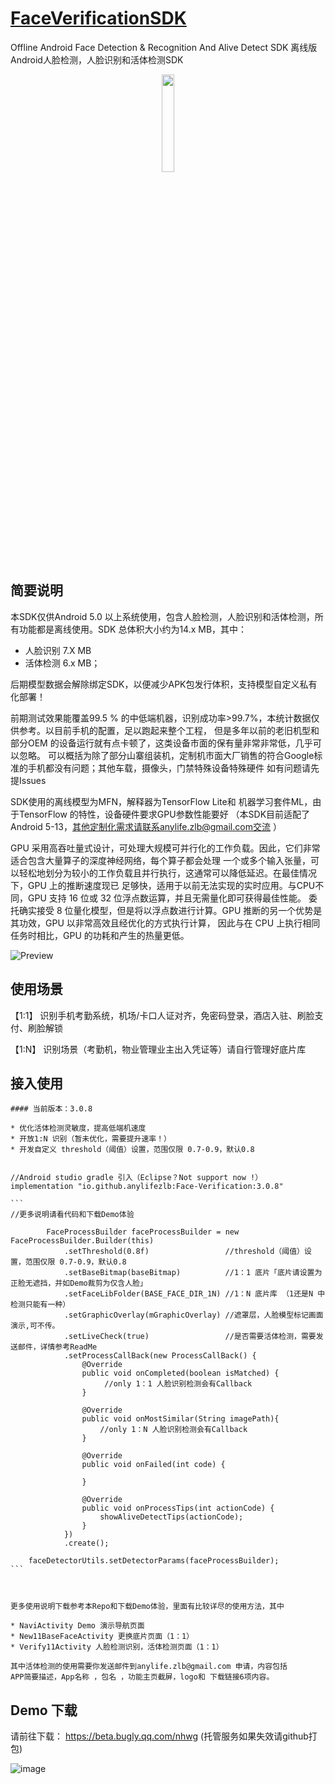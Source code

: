 #  [FaceVerificationSDK](https://github.com/AnyLifeZLB/FaceVerificationSDK)

Offline Android Face Detection &amp; Recognition And Alive Detect SDK 离线版Android人脸检测，人脸识别和活体检测SDK

<div align=center>
<img src="http://user-images.githubusercontent.com/15169396/182627098-0ca24289-641b-4593-bf7c-72b09c4bf94e.jpeg" width = 20% height = 20% />
</div>


## 简要说明

  本SDK仅供Android 5.0 以上系统使用，包含人脸检测，人脸识别和活体检测，所有功能都是离线使用。SDK 总体积大小约为14.x MB，其中：
  * 人脸识别 7.X MB
  * 活体检测 6.x MB；
  
  后期模型数据会解除绑定SDK，以便减少APK包发行体积，支持模型自定义私有化部署！

  前期测试效果能覆盖99.5 % 的中低端机器，识别成功率>99.7%，本统计数据仅供参考。以目前手机的配置，足以跑起来整个工程，
  但是多年以前的老旧机型和部分OEM 的设备运行就有点卡顿了，这类设备市面的保有量非常非常低，几乎可以忽略。
  可以概括为除了部分山寨组装机，定制机市面大厂销售的符合Google标准的手机都没有问题；其他车载，摄像头，门禁特殊设备特殊硬件
  如有问题请先提Issues

  SDK使用的离线模型为MFN，解释器为TensorFlow Lite和 机器学习套件ML，由于TensorFlow 的特性，设备硬件要求GPU参数性能要好
 （本SDK目前适配了Android 5-13，其他定制化需求请联系anylife.zlb@gmail.com交流 ）

  GPU 采用高吞吐量式设计，可处理大规模可并行化的工作负载。因此，它们非常适合包含大量算子的深度神经网络，每个算子都会处理
  一个或多个输入张量，可以轻松地划分为较小的工作负载且并行执行，这通常可以降低延迟。在最佳情况下，GPU 上的推断速度现已
  足够快，适用于以前无法实现的实时应用。与CPU不同，GPU 支持 16 位或 32 位浮点数运算，并且无需量化即可获得最佳性能。
  委托确实接受 8 位量化模型，但是将以浮点数进行计算。GPU 推断的另一个优势是其功效，GPU 以非常高效且经优化的方式执行计算，
  因此与在 CPU 上执行相同任务时相比，GPU 的功耗和产生的热量更低。
  
  ![Preview](http://user-images.githubusercontent.com/15169396/187821824-c74e50dc-06c9-4573-8806-6f45d5c7d7dc.png)


## 使用场景

   【1:1】 识别手机考勤系统，机场/卡口人证对齐，免密码登录，酒店入驻、刷脸支付、刷脸解锁 

   【1:N】 识别场景（考勤机，物业管理业主出入凭证等）请自行管理好底片库


## 接入使用
 
    #### 当前版本：3.0.8

    * 优化活体检测灵敏度，提高低端机速度
    * 开放1:N 识别（暂未优化，需要提升速率！）
    * 开发自定义 threshold（阈值）设置，范围仅限 0.7-0.9，默认0.8


    //Android studio gradle 引入（Eclipse？Not support now !）
    implementation "io.github.anylifezlb:Face-Verification:3.0.8"
    
    ``` 
    //更多说明请看代码和下载Demo体验
    
            FaceProcessBuilder faceProcessBuilder = new FaceProcessBuilder.Builder(this)
                .setThreshold(0.8f)                 //threshold（阈值）设置，范围仅限 0.7-0.9，默认0.8
                .setBaseBitmap(baseBitmap)          //1：1 底片「底片请设置为正脸无遮挡，并如Demo裁剪为仅含人脸」
                .setFaceLibFolder(BASE_FACE_DIR_1N) //1：N 底片库 （1还是N 中检测只能有一种）
                .setGraphicOverlay(mGraphicOverlay) //遮罩层，人脸模型标记画面演示,可不传。
                .setLiveCheck(true)                 //是否需要活体检测，需要发送邮件，详情参考ReadMe
                .setProcessCallBack(new ProcessCallBack() {
                    @Override
                    public void onCompleted(boolean isMatched) {
                         //only 1：1 人脸识别检测会有Callback
                    }

                    @Override
                    public void onMostSimilar(String imagePath){
                        //only 1：N 人脸识别检测会有Callback
                    }

                    @Override
                    public void onFailed(int code) {

                    }

                    @Override
                    public void onProcessTips(int actionCode) {
                        showAliveDetectTips(actionCode);
                    }
                })
                .create();

        faceDetectorUtils.setDetectorParams(faceProcessBuilder);
    ```


   
    更多使用说明下载参考本Repo和下载Demo体验，里面有比较详尽的使用方法，其中 

    * NaviActivity Demo 演示导航页面
    * New11BaseFaceActivity 更换底片页面（1：1）
    * Verify11Activity 人脸检测识别，活体检测页面（1：1）

    其中活体检测的使用需要你发送邮件到anylife.zlb@gmail.com 申请，内容包括
    APP简要描述，App名称 ，包名 ，功能主页截屏，logo和 下载链接6项内容。


## Demo 下载

   请前往下载： https://beta.bugly.qq.com/nhwg (托管服务如果失效请github打包)

![image](http://user-images.githubusercontent.com/15169396/189787317-c1d8d9f6-c38d-43de-bdc3-1cf77423fe46.png)

   
   
